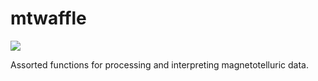 # mtwaffle

![](https://img.shields.io/badge/status-alpha-red.svg)

Assorted functions for processing and interpreting magnetotelluric data.
